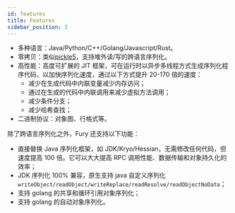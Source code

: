 ```yaml
---
id: features
title: Features
sidebar_position: 3
---
```


- 多种语言：Java/Python/C++/Golang/Javascript/Rust。
- 零拷贝：类似[pickle5](https://peps.python.org/pep-0574/)，支持堆外读/写的跨语言序列化。
- 高性能：高度可扩展的 JIT 框架，可在运行时以异步多线程方式生成序列化程序代码，以加快序列化速度，通过以下方式提升 20-170 倍的速度：
  - 减少在生成代码中内联变量减少内存访问；
  - 通过在生成的代码中内联调用来减少虚拟方法调用；
  - 减少条件分支；
  - 减少哈希查找；
- 二进制协议：对象图、行格式等。

除了跨语言序列化之外，Fury 还支持以下功能：

- 直接替换 Java 序列化框架，如 JDK/Kryo/Hessian，无需修改任何代码，但速度提高 100 倍。它可以大大提高 RPC 调用性能、数据传输和对象持久化的效率；
- JDK 序列化 100% 兼容，原生支持 java 自定义序列化 `writeObject/readObject/writeReplace/readResolve/readObjectNoData`；
- 支持 golang 的共享和循环引用对象序列化；
- 支持 golang 的自动对象序列化。
